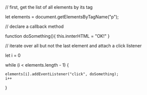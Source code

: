 

// first, get the list of all elements by its tag 

let elements = document.getElementsByTagName("p"); 


// declare a callback method

function doSomething(){
    this.innterHTML = "OK!"
}

// iterate over all but not the last element and attach a click listener

let i = 0

while (i < elements.length - 1) {
    
    elements[i].addEventListener("click", doSomething);
    i++
}

